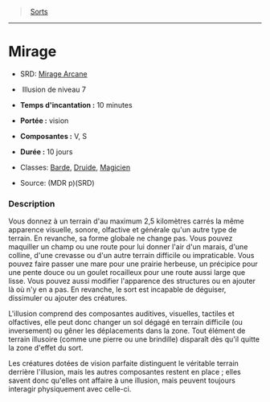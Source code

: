 ﻿---
!SpellItem
Family: SpellHD
Name: Mirage
AltName: '[Mirage Arcane](srd_spells_mirage_arcane.md)'
Type: Illusion
Level: 7
CastingTime: 10 minutes
Range: vision
Components: V, S
Duration: 10 jours
Classes: '[Barde](hd_bard.md), [Druide](hd_druid.md), [Magicien](hd_wizard.md)'
Source: (MDR p)(SRD)
Id: spells_hd.md#mirage
ParentLink: spells_hd.md#sorts
ParentName: Sorts
NameLevel: 1
Attributes: {}
---
> [Sorts](hd_spells.md)

---

# Mirage

- SRD: [Mirage Arcane](srd_spells_mirage_arcane.md)

-  Illusion de niveau 7

- **Temps d'incantation :** 10 minutes

- **Portée :** vision

- **Composantes :** V, S

- **Durée :** 10 jours

- Classes: [Barde](hd_bard.md), [Druide](hd_druid.md), [Magicien](hd_wizard.md)

- Source: (MDR p)(SRD)

### Description

Vous donnez à un terrain d'au maximum 2,5 kilomètres carrés la même apparence visuelle, sonore, olfactive et générale qu'un autre type de terrain. En revanche, sa forme globale ne change pas. Vous pouvez maquiller un champ ou une route pour lui donner l'air d'un marais, d'une colline, d'une crevasse ou d'un autre terrain difficile ou impraticable. Vous pouvez faire passer une mare pour une prairie herbeuse, un précipice pour une pente douce ou un goulet rocailleux pour une route aussi large que lisse. Vous pouvez aussi modifier l'apparence des structures ou en ajouter là où n'y en a pas. En revanche, le sort est incapable de déguiser, dissimuler ou ajouter des créatures.

L'illusion comprend des composantes auditives, visuelles, tactiles et olfactives, elle peut donc changer un sol dégagé en terrain difficile (ou inversement) ou gêner les déplacements dans la zone. Tout élément de terrain illusoire (comme une pierre ou une brindille) disparaît dès qu'il quitte la zone d'effet du sort.

Les créatures dotées de vision parfaite distinguent le véritable terrain derrière l'illusion, mais les autres composantes restent en place ; elles savent donc qu'elles ont affaire à une illusion, mais peuvent toujours interagir physiquement avec celle-ci.

